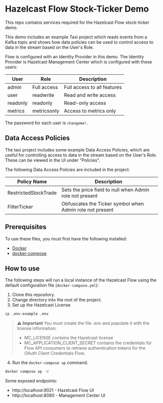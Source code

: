 # Hazelcast Flow Stock-Ticker Demo 

This repo contains services required for the Hazelcast Flow stock-ticker demo.

This demo includes an example Taxi project which reads events from a Kafka topic
and shows how data policies can be used to control access to data in the stream
based on the User's Role.

Flow is configured with an Identity Provider in this demo.  The Identity Provider
is Hazelcast Management Center which is configured with these users:


| User       | Role        | Description                      |
|------------|-------------|----------------------------------|
| admin      | Full access | Full access to all features      |
| user       | readwrite   | Read and write access            |
| readonly   | readonly    | Read-only access                 |
| metrics    | metricsonly | Access to metrics only           |

The password for each user is `changeme!`.

## Data Access Policies
The taxi project includes some example Data Access Policies, which are useful for controlling access to data in the stream based on the User's Role.
These can be viewed in the UI under "Policies".

The following Data Access Policies are included in the project:

| Policy Name          | Description                                                   |
|----------------------|---------------------------------------------------------------|
| RestrictedStockTrade | Sets the price field to null when Admin role not present      |
| FilterTicker         | Obfuscates the Ticker symbol when Admin role not present      |



## Prerequisites

To use these files, you must first have the following installed:

- [Docker](https://docs.docker.com/engine/installation/)
- [docker-compose](https://docs.docker.com/compose/install/)

## How to use

The following steps will run a local instance of the Hazelcast Flow using the default configuration file (`docker-compose.yml`):

1. Clone this repository.
2. Change directory into the root of the project.
3. Set up the Hazelcast License
```bash
cp .env.example .env
```

> **⚠️ Important**
> You must create the file .env and populate it with the license information:
>   - MC_LICENSE contains the Hazelcast license
>   - MC_APPLICATION_CLIENT_SECRET contains the credentials for Flow API consumers to retrieve
>     authentication tokens for the OAuth Client Credentials Flow.

4. Run the `docker-compose up` command.

```bash
docker compose up -d
```

Some exposed endpoints:
- http://localhost:9021 - Hazelcast Flow UI
- http://localhost:8080 - Management Center UI
